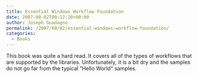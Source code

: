 ```yaml
---
title: Essential Windows Workflow Foundation
date: 2007-08-02T00:12:20+00:00
author: Joseph Guadagno
permalink: /2007/08/02/essential-windows-workflow-foundation/
categories:
  - Books
---
```

This book was quite a hard read.  It covers all of the types of workflows that are supported by the libraries. Unfortunately, it is a bit dry and the samples do not go far from the typical "Hello World" samples.